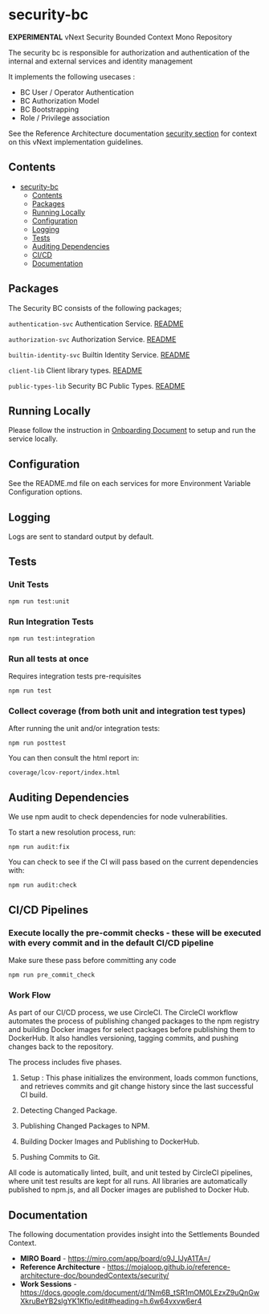 # security-bc

**EXPERIMENTAL** vNext Security Bounded Context Mono Repository


The security bc is responsible for 
authorization and authentication of the internal and external services and  identity management  

It implements the following usecases :  
- BC User / Operator Authentication
- BC Authorization Model
- BC Bootstrapping
- Role / Privilege association

See the Reference Architecture documentation [security section](https://mojaloop.github.io/reference-architecture-doc/boundedContexts/security/) for context on this vNext implementation guidelines.


## Contents
- [security-bc](#security-bc)
  - [Contents](#contents)
  - [Packages](#packages)
  - [Running Locally](#running-locally)
  - [Configuration](#configuration)
  - [Logging](#logging)
  - [Tests](#tests)
  - [Auditing Dependencies](#auditing-dependencies)
  - [CI/CD](#cicd-pipelines)
  - [Documentation](#documentation)

## Packages
The Security BC consists of the following packages;

`authentication-svc`
Authentication Service.
[README](packages/authentication-svc/README.md)

`authorization-svc`
Authorization Service.
[README](packages/authorization-svc/README.md)

`builtin-identity-svc`
Builtin Identity Service.
[README](packages/builtin-identity-svc/README.md)

`client-lib`
Client library types.
[README](./packages/client-lib/README.md)

`public-types-lib`
Security BC Public Types.
[README](./packages/public-types-lib/README.md)

## Running Locally

Please follow the instruction in [Onboarding Document](Onboarding.md) to setup and run the service locally.

## Configuration

See the README.md file on each services for more Environment Variable Configuration options.

## Logging

Logs are sent to standard output by default.

## Tests

### Unit Tests

```bash
npm run test:unit
```

### Run Integration Tests

```shell
npm run test:integration
```

### Run all tests at once
Requires integration tests pre-requisites
```shell
npm run test
```

### Collect coverage (from both unit and integration test types)

After running the unit and/or integration tests:

```shell
npm run posttest
```

You can then consult the html report in:

```shell
coverage/lcov-report/index.html
```

## Auditing Dependencies
We use npm audit to check dependencies for node vulnerabilities. 

To start a new resolution process, run:
```
npm run audit:fix
``` 

You can check to see if the CI will pass based on the current dependencies with:

```
npm run audit:check
```

## CI/CD Pipelines

### Execute locally the pre-commit checks - these will be executed with every commit and in the default CI/CD pipeline 

Make sure these pass before committing any code
```
npm run pre_commit_check
```

### Work Flow 

 As part of our CI/CD process, we use CircleCI. The CircleCI workflow automates the process of publishing changed packages to the npm registry and building Docker images for select packages before publishing them to DockerHub. It also handles versioning, tagging commits, and pushing changes back to the repository.

The process includes five phases. 
1. Setup : This phase initializes the environment, loads common functions, and retrieves commits and git change history since the last successful CI build.

2. Detecting Changed Package.

3. Publishing Changed Packages to NPM.

4. Building Docker Images and Publishing to DockerHub.

5. Pushing Commits to Git.

 All code is automatically linted, built, and unit tested by CircleCI pipelines, where unit test results are kept for all runs. All libraries are automatically published to npm.js, and all Docker images are published to Docker Hub.

## Documentation
The following documentation provides insight into the Settlements Bounded Context.

- **MIRO Board** - https://miro.com/app/board/o9J_lJyA1TA=/
- **Reference Architecture** - https://mojaloop.github.io/reference-architecture-doc/boundedContexts/security/ 
- **Work Sessions** - https://docs.google.com/document/d/1Nm6B_tSR1mOM0LEzxZ9uQnGwXkruBeYB2slgYK1Kflo/edit#heading=h.6w64vxvw6er4